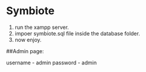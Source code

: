 # Symbiote

1. run the xampp server.
2. impoer symbiote.sql file inside the database folder.
3. now enjoy.

##Admin page:

username - admin
password - admin
